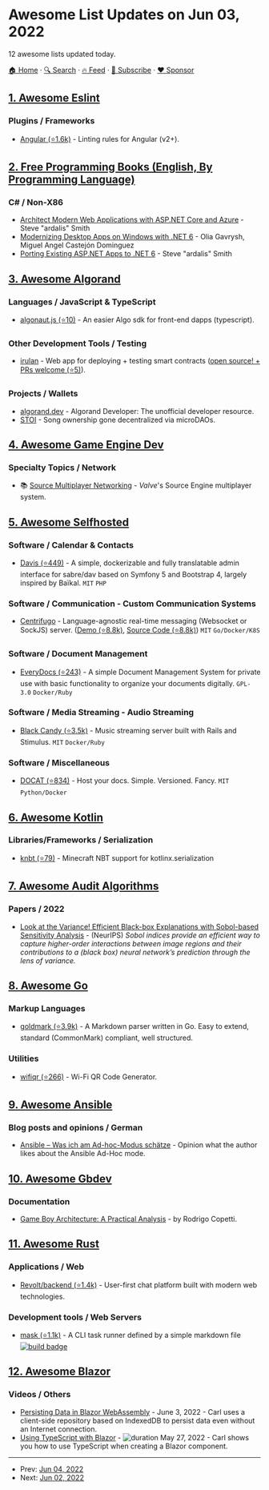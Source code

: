 # Awesome List Updates on Jun 03, 2022

12 awesome lists updated today.

[🏠 Home](/README.md) · [🔍 Search](https://www.trackawesomelist.com/search/) · [🔥 Feed](https://www.trackawesomelist.com/rss.xml) · [📮 Subscribe](https://trackawesomelist.us17.list-manage.com/subscribe?u=d2f0117aa829c83a63ec63c2f&id=36a103854c) · [❤️  Sponsor](https://github.com/sponsors/theowenyoung)



## [1. Awesome Eslint](/content/dustinspecker/awesome-eslint/README.md)

### Plugins / Frameworks

*   [Angular (⭐1.6k)](https://github.com/angular-eslint/angular-eslint) - Linting rules for Angular (v2+).

## [2. Free Programming Books (English, By Programming Language)](/content/EbookFoundation/free-programming-books/README.md)

### C# / Non-X86

*   [Architect Modern Web Applications with ASP.NET Core and Azure](https://docs.microsoft.com/en-us/dotnet/architecture/modern-web-apps-azure/) - Steve "ardalis" Smith
*   [Modernizing Desktop Apps on Windows with .NET 6](https://docs.microsoft.com/en-us/dotnet/architecture/modernize-desktop) - Olia Gavrysh, Miguel Angel Castejón Dominguez
*   [Porting Existing ASP.NET Apps to .NET 6](https://docs.microsoft.com/en-us/dotnet/architecture/porting-existing-aspnet-apps/) - Steve "ardalis" Smith

## [3. Awesome Algorand](/content/aorumbayev/awesome-algorand/README.md)

### Languages / JavaScript & TypeScript

*   [algonaut.js (⭐10)](https://github.com/thencc/algonautjs) - An easier Algo sdk for front-end dapps (typescript).

### Other Development Tools / Testing

*   [irulan](https://irulan.dev/) - Web app for deploying + testing smart contracts ([open source! + PRs welcome (⭐5)](https://github.com/thencc/irulan)).

### Projects / Wallets

*   [algorand.dev](https://algorand.dev/) - Algorand Developer: The unofficial developer resource.
*   [STOI](https://stoi.org/) - Song ownership gone decentralized via microDAOs.

## [4. Awesome Game Engine Dev](/content/stevinz/awesome-game-engine-dev/README.md)

### Specialty Topics / Network

*   📚 [Source Multiplayer Networking](https://developer.valvesoftware.com/wiki/Source_Multiplayer_Networking) - *Valve*'s Source Engine multiplayer system.

## [5. Awesome Selfhosted](/content/awesome-selfhosted/awesome-selfhosted/README.md)

### Software / Calendar & Contacts

*   [Davis (⭐449)](https://github.com/tchapi/davis) - A simple, dockerizable and fully translatable admin interface for sabre/dav based on Symfony 5 and Bootstrap 4, largely inspired by Baïkal. `MIT` `PHP`

### Software / Communication - Custom Communication Systems

*   [Centrifugo](https://centrifugal.dev/) - Language-agnostic real-time messaging (Websocket or SockJS) server. ([Demo (⭐8.8k)](https://github.com/centrifugal/centrifugo#demo), [Source Code (⭐8.8k)](https://github.com/centrifugal/centrifugo)) `MIT` `Go/Docker/K8S`

### Software / Document Management

*   [EveryDocs (⭐243)](https://github.com/jonashellmann/everydocs-core) - A simple Document Management System for private use with basic functionality to organize your documents digitally. `GPL-3.0` `Docker/Ruby`

### Software / Media Streaming - Audio Streaming

*   [Black Candy (⭐3.5k)](https://github.com/blackcandy-org/black_candy) - Music streaming server built with Rails and Stimulus. `MIT` `Docker/Ruby`

### Software / Miscellaneous

*   [DOCAT (⭐834)](https://github.com/docat-org/docat) - Host your docs. Simple. Versioned. Fancy. `MIT` `Python/Docker`

## [6. Awesome Kotlin](/content/KotlinBy/awesome-kotlin/README.md)

### Libraries/Frameworks / Serialization

*   [knbt (⭐79)](https://github.com/BenWoodworth/knbt) - Minecraft NBT support for kotlinx.serialization

## [7. Awesome Audit Algorithms](/content/erwanlemerrer/awesome-audit-algorithms/README.md)

### Papers / 2022

*   [Look at the Variance! Efficient Black-box Explanations with Sobol-based Sensitivity Analysis](https://proceedings.neurips.cc/paper/2021/file/da94cbeff56cfda50785df477941308b-Paper.pdf) - (NeurIPS) *Sobol indices provide an efficient way to capture higher-order interactions between image regions and their contributions to a (black box) neural network’s prediction through the lens of variance.*

## [8. Awesome Go](/content/avelino/awesome-go/README.md)

### Markup Languages

*   [goldmark (⭐3.9k)](https://github.com/yuin/goldmark) - A Markdown parser written in Go. Easy to extend, standard (CommonMark) compliant, well structured.

### Utilities

*   [wifiqr (⭐266)](https://github.com/reugn/wifiqr) - Wi-Fi QR Code Generator.

## [9. Awesome Ansible](/content/ansible-community/awesome-ansible/README.md)

### Blog posts and opinions / German

*   [Ansible – Was ich am Ad-hoc-Modus schätze](https://www.my-it-brain.de/wordpress/ansible-was-ich-am-ad-hoc-modus-schaetze/) - Opinion what the author likes about the Ansible Ad-Hoc mode.

## [10. Awesome Gbdev](/content/gbdev/awesome-gbdev/README.md)

### Documentation

*   [Game Boy Architecture: A Practical Analysis](https://www.copetti.org/writings/consoles/game-boy/) - by Rodrigo Copetti.

## [11. Awesome Rust](/content/rust-unofficial/awesome-rust/README.md)

### Applications / Web

*   [Revolt/backend (⭐1.4k)](https://github.com/revoltchat/backend) - User-first chat platform built with modern web technologies.

### Development tools / Web Servers

*   [mask (⭐1.1k)](https://github.com/jacobdeichert/mask) - A CLI task runner defined by a simple markdown file [![build badge](https://github.com/jacobdeichert/mask/workflows/CI/badge.svg?branch=master)](https://github.com/jacobdeichert/mask/actions?query=workflow%3ACI)

## [12. Awesome Blazor](/content/AdrienTorris/awesome-blazor/README.md)

### Videos / Others

*   [Persisting Data in Blazor WebAssembly](https://www.youtube.com/watch?v=9i7XPpMcztM) - June 3, 2022 - Carl uses a client-side repository based on IndexedDB to persist data even without an Internet connection.
*   [Using TypeScript with Blazor](https://www.youtube.com/watch?v=I_zFlBKgl5s) - ![duration](https://img.shields.io/badge/Duration:%20-20%20min-%230094FF?style=flat-square\&cacheSeconds=maxAge\&logo=microsoft) May 27, 2022 - Carl shows you how to use TypeScript when creating a Blazor component.

---

- Prev: [Jun 04, 2022](/content/2022/06/04/README.md)
- Next: [Jun 02, 2022](/content/2022/06/02/README.md)
